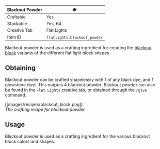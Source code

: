 | Blackout Powder | ![](https://github.com/Syi-I/FlatLights/blob/gear_beta/src/main/resources/assets/flatlights/textures/item/blackout_powder.png) |
|-----------------|--------------------------------------------------------------------------------------------------------------------------------|
| Craftable       | Yes                                                                                                                            |
| Stackable       | Yes, 64                                                                                                                        |
| Creative Tab    | Flat Lights                                                                                                                    |
| Item ID         | `flatlights:blackout_powder`                                                                                                   |

Blackout powder is used as a crafting ingredient for creating the [blackout block](Blackout-Blocks) variants of the different flat light block shapes.

## Obtaining
Blackout powder can be crafted shapelessly with 1 of any black dye, and 1 glowstone dust. This outputs 4 blackout powder. Blackout powder can also be found in the `Flat Lights` creative tab, or obtained through the `/give` command.

[[images/recipes/blackout_block.png]]  
*The crafting recipe for blackout powder*

## Usage
Blackout powder is used as a crafting ingredient for the various blackout block colors and shapes.